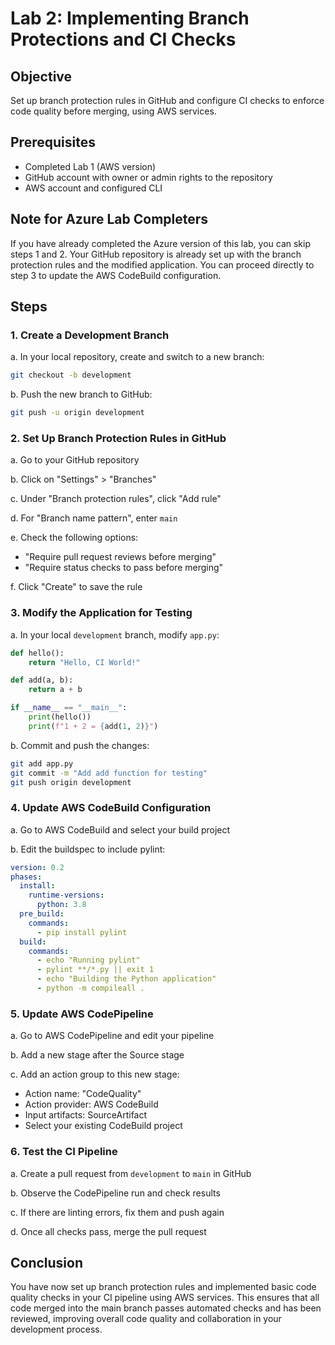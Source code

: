 # Lab 2: Implementing Branch Protections and CI Checks

## Objective
Set up branch protection rules in GitHub and configure CI checks to enforce code quality before merging, using AWS services.

## Prerequisites
- Completed Lab 1 (AWS version)
- GitHub account with owner or admin rights to the repository
- AWS account and configured CLI

## Note for Azure Lab Completers
If you have already completed the Azure version of this lab, you can skip steps 1 and 2. Your GitHub repository is already set up with the branch protection rules and the modified application. You can proceed directly to step 3 to update the AWS CodeBuild configuration.

## Steps

### 1. Create a Development Branch

a. In your local repository, create and switch to a new branch:
```bash
git checkout -b development
```

b. Push the new branch to GitHub:
```bash
git push -u origin development
```

### 2. Set Up Branch Protection Rules in GitHub

a. Go to your GitHub repository

b. Click on "Settings" > "Branches"

c. Under "Branch protection rules", click "Add rule"

d. For "Branch name pattern", enter `main`

e. Check the following options:
   - "Require pull request reviews before merging"
   - "Require status checks to pass before merging"

f. Click "Create" to save the rule

### 3. Modify the Application for Testing

a. In your local `development` branch, modify `app.py`:
```python
def hello():
    return "Hello, CI World!"

def add(a, b):
    return a + b

if __name__ == "__main__":
    print(hello())
    print(f"1 + 2 = {add(1, 2)}")
```

b. Commit and push the changes:
```bash
git add app.py
git commit -m "Add add function for testing"
git push origin development
```

### 4. Update AWS CodeBuild Configuration

a. Go to AWS CodeBuild and select your build project

b. Edit the buildspec to include pylint:
```yaml
version: 0.2
phases:
  install:
    runtime-versions:
      python: 3.8
  pre_build:
    commands:
      - pip install pylint
  build:
    commands:
      - echo "Running pylint"
      - pylint **/*.py || exit 1
      - echo "Building the Python application"
      - python -m compileall .
```

### 5. Update AWS CodePipeline

a. Go to AWS CodePipeline and edit your pipeline

b. Add a new stage after the Source stage

c. Add an action group to this new stage:
   - Action name: "CodeQuality"
   - Action provider: AWS CodeBuild
   - Input artifacts: SourceArtifact
   - Select your existing CodeBuild project

### 6. Test the CI Pipeline

a. Create a pull request from `development` to `main` in GitHub

b. Observe the CodePipeline run and check results

c. If there are linting errors, fix them and push again

d. Once all checks pass, merge the pull request

## Conclusion

You have now set up branch protection rules and implemented basic code quality checks in your CI pipeline using AWS services. This ensures that all code merged into the main branch passes automated checks and has been reviewed, improving overall code quality and collaboration in your development process.
